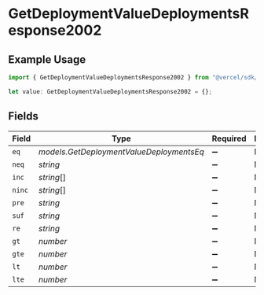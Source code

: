 # GetDeploymentValueDeploymentsResponse2002

## Example Usage

```typescript
import { GetDeploymentValueDeploymentsResponse2002 } from "@vercel/sdk/models/getdeploymentop.js";

let value: GetDeploymentValueDeploymentsResponse2002 = {};
```

## Fields

| Field                                    | Type                                     | Required                                 | Description                              |
| ---------------------------------------- | ---------------------------------------- | ---------------------------------------- | ---------------------------------------- |
| `eq`                                     | *models.GetDeploymentValueDeploymentsEq* | :heavy_minus_sign:                       | N/A                                      |
| `neq`                                    | *string*                                 | :heavy_minus_sign:                       | N/A                                      |
| `inc`                                    | *string*[]                               | :heavy_minus_sign:                       | N/A                                      |
| `ninc`                                   | *string*[]                               | :heavy_minus_sign:                       | N/A                                      |
| `pre`                                    | *string*                                 | :heavy_minus_sign:                       | N/A                                      |
| `suf`                                    | *string*                                 | :heavy_minus_sign:                       | N/A                                      |
| `re`                                     | *string*                                 | :heavy_minus_sign:                       | N/A                                      |
| `gt`                                     | *number*                                 | :heavy_minus_sign:                       | N/A                                      |
| `gte`                                    | *number*                                 | :heavy_minus_sign:                       | N/A                                      |
| `lt`                                     | *number*                                 | :heavy_minus_sign:                       | N/A                                      |
| `lte`                                    | *number*                                 | :heavy_minus_sign:                       | N/A                                      |